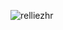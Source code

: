 <p><img align="center" src="https://github-readme-stats.vercel.app/api/top-langs?username=relliezhr&show_icons=true&locale=en&layout=compact&theme=dark" alt="relliezhr" /></p>
